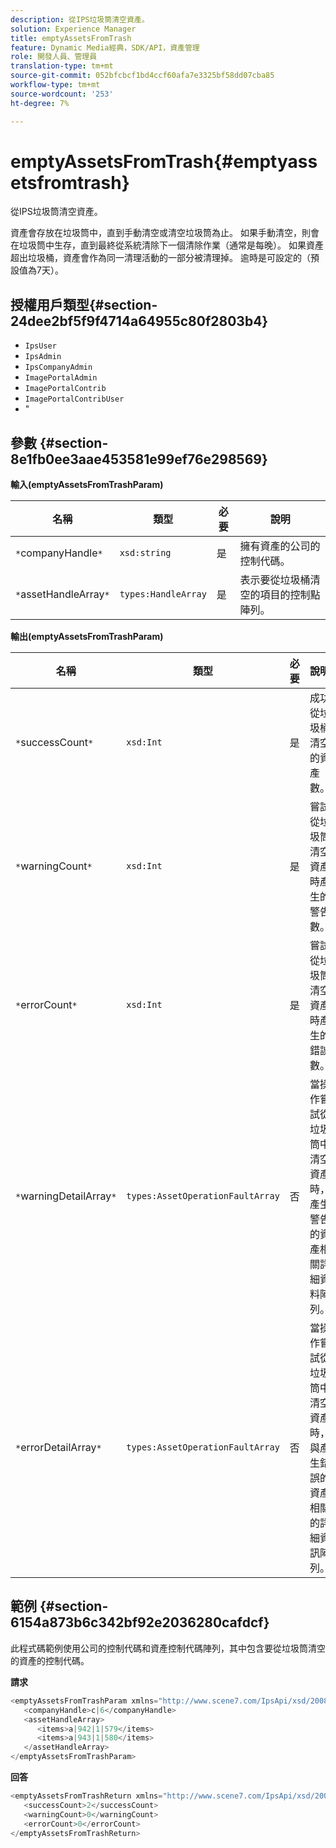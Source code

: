 ```yaml
---
description: 從IPS垃圾筒清空資產。
solution: Experience Manager
title: emptyAssetsFromTrash
feature: Dynamic Media經典，SDK/API，資產管理
role: 開發人員、管理員
translation-type: tm+mt
source-git-commit: 052bfcbcf1bd4ccf60afa7e3325bf58dd07cba85
workflow-type: tm+mt
source-wordcount: '253'
ht-degree: 7%

---
```



# emptyAssetsFromTrash{#emptyassetsfromtrash}

從IPS垃圾筒清空資產。

資產會存放在垃圾筒中，直到手動清空或清空垃圾筒為止。 如果手動清空，則會在垃圾筒中生存，直到最終從系統清除下一個清除作業（通常是每晚）。 如果資產超出垃圾桶，資產會作為同一清理活動的一部分被清理掉。 逾時是可設定的（預設值為7天）。

## 授權用戶類型{#section-24dee2bf5f9f4714a64955c80f2803b4}

* `IpsUser`
* `IpsAdmin`
* `IpsCompanyAdmin`
* `ImagePortalAdmin`
* `ImagePortalContrib`
* `ImagePortalContribUser`
* &quot;

## 參數 {#section-8e1fb0ee3aae453581e99ef76e298569}

**輸入(emptyAssetsFromTrashParam)**

| 名稱 | 類型 | 必要 | 說明 |
|---|---|---|---|
| `*`companyHandle`*` | `xsd:string` | 是 | 擁有資產的公司的控制代碼。 |
| `*`assetHandleArray`*` | `types:HandleArray` | 是 | 表示要從垃圾桶清空的項目的控制點陣列。 |

**輸出(emptyAssetsFromTrashParam)**

| 名稱 | 類型 | 必要 | 說明 |
|---|---|---|---|
| `*`successCount`*` | `xsd:Int` | 是 | 成功從垃圾桶清空的資產數。 |
| `*`warningCount`*` | `xsd:Int` | 是 | 嘗試從垃圾筒清空資產時產生的警告數。 |
| `*`errorCount`*` | `xsd:Int` | 是 | 嘗試從垃圾筒清空資產時產生的錯誤數。 |
| `*`warningDetailArray`*` | `types:AssetOperationFaultArray` | 否 | 當操作嘗試從垃圾筒中清空資產時，產生警告的資產相關詳細資料陣列。 |
| `*`errorDetailArray`*` | `types:AssetOperationFaultArray` | 否 | 當操作嘗試從垃圾筒中清空資產時，與產生錯誤的資產相關的詳細資訊陣列。 |

## 範例 {#section-6154a873b6c342bf92e2036280cafdcf}

此程式碼範例使用公司的控制代碼和資產控制代碼陣列，其中包含要從垃圾筒清空的資產的控制代碼。

**請求**

```java
<emptyAssetsFromTrashParam xmlns="http://www.scene7.com/IpsApi/xsd/2008-01-15">
   <companyHandle>c|6</companyHandle>
   <assetHandleArray>
      <items>a|942|1|579</items>
      <items>a|943|1|580</items>
   </assetHandleArray>
</emptyAssetsFromTrashParam>
```

**回答**

```java
<emptyAssetsFromTrashReturn xmlns="http://www.scene7.com/IpsApi/xsd/2008-01-15">
   <successCount>2</successCount>
   <warningCount>0</warningCount>
   <errorCount>0</errorCount>
</emptyAssetsFromTrashReturn>
```

